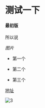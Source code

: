 # 测试一下

#### 最初版

所以说

*图片*

* 第一个
* 第二个


* 第三个

[地址](http://www.windfire.space)

![3](/assest/images/0000.png)

